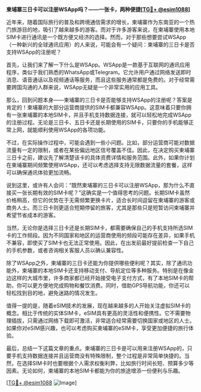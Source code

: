 **柬埔寨三日卡可以注册WSApp吗？——一张卡，两种便捷[[TG💪+ @esim1088](https://t.me/s/esim1088)]**

近年来，随着国际旅行的普及和跨境通信需求的增长，柬埔寨作为东南亚的一个热门旅游目的地，吸引了越来越多的游客。而对于许多游客来说，在柬埔寨使用本地SIM卡进行通讯是一个既方便又经济的选择。然而，对于那些想要尝试WSApp（一种新兴的全球通讯应用）的人来说，可能会有一个疑问：柬埔寨的三日卡是否支持WSApp的注册呢？

首先，让我们来了解一下什么是WSApp。WSApp是一款基于互联网的通讯应用程序，类似于我们熟悉的WhatsApp或Telegram。它允许用户通过网络发送即时消息、语音通话以及视频通话等服务，而且这些服务通常都是免费的。对于经常需要跨国沟通的人群来说，WSApp无疑是一个非常实用的应用工具。

那么，回到问题本身——柬埔寨的三日卡是否能够支持WSApp的注册呢？答案是肯定的！柬埔寨的大部分运营商提供的SIM卡都兼容WSApp。这意味着只要你拥有一张柬埔寨的本地SIM卡，并且手机支持数据连接，就可以轻松地完成WSApp的注册过程。无论是三日卡、五日卡还是长期使用的SIM卡，只要你的手机能够正常上网，就能顺利使用WSApp的各项功能。

不过，在实际操作过程中，可能会遇到一些小问题。比如，部分运营商可能对数据流量有一定的限制，或者在某些偏远地区信号覆盖不佳。因此，在决定购买柬埔寨三日卡之前，建议先了解清楚该卡的具体资费详情和服务范围。此外，如果你计划在柬埔寨期间频繁使用WSApp，还可以考虑选择支持无限数据流量的套餐，这样可以确保通讯体验更加流畅。

说到这里，或许有人会问：“既然柬埔寨的三日卡可以注册WSApp，那为什么不直接买一张长期有效的SIM卡呢？”这确实是一个值得思考的问题。长期SIM卡虽然价格稍高，但它的优势在于无需频繁更换卡片，适合长时间逗留在柬埔寨的游客或商务人士。而三日卡则更适合短期停留的旅客，尤其是那些只是短暂访问柬埔寨并希望节省成本的游客。

当然，无论你是选择三日卡还是长期SIM卡，都需要确保自己的手机支持所选SIM卡的工作频段。因为不同国家和地区的运营商使用的频段可能存在差异，如果手机不兼容，即使买了SIM卡也无法正常使用。因此，在出发前最好提前检查一下自己的手机参数，或者咨询相关客服人员以确认兼容性。

除了WSApp之外，柬埔寨的三日卡还能为你提供哪些便利呢？其实，除了通讯功能外，柬埔寨的本地SIM卡还支持移动支付、导航定位等多种服务。特别是在像金边这样的大城市里，许多商家都已经开始接受电子支付方式，有了本地SIM卡的帮助，你可以更方便地完成购物和餐饮消费。同时，借助GPS导航功能，你还可以轻松找到目的地，避免迷路的情况发生。

值得一提的是，随着eSIM技术的发展，现在越来越多的人开始关注虚拟SIM卡的概念。相比于传统的实体SIM卡，eSIM具有更高的灵活性和便携性。它不需要物理插拔，只需通过网络下载即可激活，非常适合经常需要切换国家或地区的人士。如果你对eSIM感兴趣，也可以考虑购买柬埔寨的eSIM卡，享受更加便捷的旅行体验。

最后，总结一下这篇文章的重点。柬埔寨的三日卡是可以用来注册WSApp的，只要手机支持数据连接并且运营商没有特殊限制，整个过程是非常简单快捷的。当然，在选择SIM卡时也要根据个人需求权衡利弊，比如旅行时间长短、预算多少等因素。无论如何，柬埔寨的本地SIM卡都能为你的旅途增添一份便利与乐趣。

[[TG💪+ @esim1088](https://t.me/s/esim1088) ![Image](https://i.postimg.cc/4NQfJmqS/Snipaste-2025-05-13-00-14-12.png)]